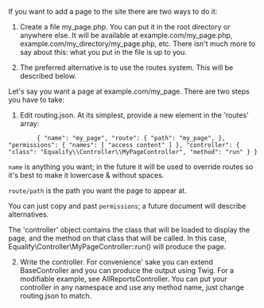If you want to add a page to the site there are two ways to do it:

1. Create a file my_page.php. You can put it in the root directory or anywhere else.
It will be available at example.com/my_page.php,  example.com/my_directory/my_page.php, etc.
There isn't much more to say about this: what you put in the file is up to you.

2. The preferred alternative is to use the routes system. This will be described below.

Let's say you want a page at example.com/my_page. There are two steps you have to take:

1. Edit routing.json. At its simplest, provide a new element in the 'routes' array:

`        {
            "name": "my_page",
            "route": {
                "path": "my_page",
            },
            "permissions": {
                "names": [
                    "access content"
                ]
            },
			"controller": {
				"class": "Equalify\\Controller\\MyPageController",
				"method": "run"
			}
        }`

`name` is anything you want; in the future it will be used to override routes so it's
best to make it lowercase & without spaces.

`route/path` is the path you want the page to appear at.

You can just copy and past `permissions`; a future document will describe alternatives.

The 'controller' object contains the class that will be loaded to display the page,
and the method on that class that will be called.
In this case, Equalify\Controller\MyPageController::run() will produce the page.

2. Write the controller. For convenience' sake you can extend BaseController and
you can produce the output using Twig. For a modifiable example, see AllReportsController.
You can put your controller in any namespace and use any method name, just change
routing.json to match.
